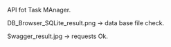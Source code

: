 API fot Task MAnager.

DB_Browser_SQLite_result.png -> data base file check.

Swagger_result.jpg -> requests Ok.
